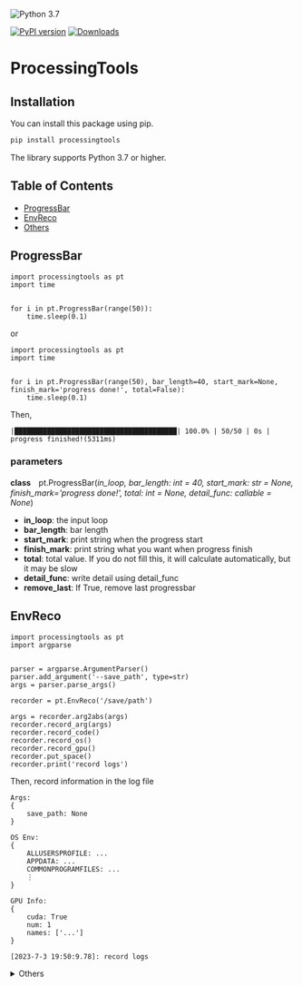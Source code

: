 ![Python 3.7](https://img.shields.io/badge/python-3.7-green.svg)

[![PyPI version](https://badge.fury.io/py/ProcessingTools.svg)](https://badge.fury.io/py/ProcessingTools)
[![Downloads](https://pepy.tech/badge/processingtools)](https://pepy.tech/project/processingtools)

# ProcessingTools

## Installation
You can install this package using pip.

```bash
pip install processingtools
```

The library supports Python 3.7 or higher.

## Table of Contents
- [ProgressBar](#progressbar)
- [EnvReco](#envreco)
- [Others](#others)

## ProgressBar

```
import processingtools as pt
import time


for i in pt.ProgressBar(range(50)):
    time.sleep(0.1)
```
or
```
import processingtools as pt
import time


for i in pt.ProgressBar(range(50), bar_length=40, start_mark=None, finish_mark='progress done!', total=False):
    time.sleep(0.1)
```
Then, 
```
|████████████████████████████████████████| 100.0% | 50/50 | 0s |  
progress finished!(5311ms)
```

### parameters
**class**　pt.ProgressBar(*in_loop, bar_length: int = 40, start_mark: str = None, finish_mark='progress done!', total: int = None, detail_func: callable = None*)

- **in_loop**: the input loop
- **bar_length**: bar length
- **start_mark**: print string when the progress start
- **finish_mark**: print string what you want when progress finish
- **total**: total value. If you do not fill this, it will calculate automatically, but it may be slow
- **detail_func**: write detail using detail_func
- **remove_last**: If True, remove last progressbar


## EnvReco
```
import processingtools as pt
import argparse


parser = argparse.ArgumentParser()
parser.add_argument('--save_path', type=str)
args = parser.parse_args()

recorder = pt.EnvReco('/save/path')

args = recorder.arg2abs(args)
recorder.record_arg(args)
recorder.record_code()
recorder.record_os()
recorder.record_gpu()
recorder.put_space()
recorder.print('record logs')
```

Then, record information in the log file
```commandline
Args: 
{
    save_path: None
}

OS Env: 
{
    ALLUSERSPROFILE: ...
    APPDATA: ...
    COMMONPROGRAMFILES: ...
    ⋮
}

GPU Info: 
{
    cuda: True
    num: 1
    names: ['...']
}

[2023-7-3 19:50:9.78]: record logs

```

<details>
<summary>Others</summary>

## Others

### MultiProcess
This class provides a set of tools for running functions in parallel using multiple processes. This class is designed to simplify the process of parallel execution, making it easier to utilize multiple CPU cores for improved performance.

#### Methods

1. **`__init__(self, cpu_n: int = mp.cpu_count())`**
    - Initialization function
    - **Parameters**:
        - **cpu_n**: The number of CPUs to use (default: the number of all CPUs)

2. **`duplicate_func(self, func, args_list: typing.Union[tuple, list], progress_args: typing.Union[dict, bool] = True)`**
    - Run the function as a multiprocess
    - **Parameters**:
        - **func**: The function to run as a multiprocess
        - **args_list**: Arguments for the function
        - **progress_args**: Arguments for ProgressBar. If False, it doesn't use ProgressBar; if True, it uses ProgressBar
    - **Returns**: True

3. **`multi_func(self, funcs: typing.Union[tuple, list], args: typing.Union[tuple, list], progress_args: typing.Union[dict, bool] = True)`**
    - Run multiple functions as a multiprocess
    - **Parameters**:
        - **funcs**: The functions to run as a multiprocess
        - **args**: Arguments for the functions
        - **progress_args**: Arguments for ProgressBar. If False, it doesn't use ProgressBar; if True, it uses ProgressBar
    - **Returns**: True

4. **`split_list(self, *args)`**
    - Split a list by the number of `self.cpu_n`
    - **Parameters**:
        - **args**: Input lists
    - **Returns**: Split list

5. **`wrapper(data, *args, **kwargs)`**
    - Static method to wrap a function using `dill`
    - **Parameters**:
        - **data**: Serialized function data
    - **Returns**: Result of the function execution

6. **`adapt_function(function, order=False)`**
    - Adapt a function for multiprocessing
    - **Parameters**:
        - **function**: The function to adapt
        - **order**: If True, maintains order
    - **Returns**: Serialized adapted function


### VideoTools
This provides a set of tools for handling video files, including video capture initialization, frame extraction, video resizing, and video-to-GIF conversion.

#### Methods

1. **`__init__(self, video_path: str)`**
    - Initialization function
    - **Parameters**:
        - **video_path**: The path to the video file

2. **`initial_video_capture(self)`**
    - Initialize video capture and set video properties
    - **Raises**: `FileNotFoundError` if the video cannot be read

3. **`video2images(self, save_path: str, extension: str = 'jpg', start: float = 0, end: float = None, jump: float = 1, option: str = 'frame', size=None) -> True`**
    - Convert video frames to image files
    - **Parameters**:
        - **save_path**: Directory to save the image files
        - **extension**: File extension for the images (default: 'jpg')
        - **start**: Start frame
        - **end**: End frame
        - **jump**: Frame interval to save
        - **option**: 'second' or 'frame' to specify the unit for start, end, and jump
        - **size**: Resize dimensions (height, width) or scale factor
    - **Returns**: True

4. **`video_resize(self, save_path: str, size) -> True`**
    - Resize the video to the specified size
    - **Parameters**:
        - **save_path**: Path to save the resized video
        - **size**: Resize dimensions (height, width) or scale factor
    - **Returns**: True

5. **`second2frame(self, *args)`**
    - Convert seconds to frames
    - **Parameters**:
        - **args**: Time in seconds
    - **Returns**: Corresponding frames

6. **`video2gif(self, save_path: str, speed: float = 1, size=1)`**
    - Convert video to GIF
    - **Parameters**:
        - **save_path**: Path to save the GIF
        - **speed**: Speed factor for the GIF
        - **size**: Resize dimensions (height, width) or scale factor
    - **Raises**: `ModuleNotFoundError` if `moviepy` is not installed


### AutoInputModel
A PyTorch module for automatically processing and normalizing input images. 
This class wraps a given model and provides functionality to read, preprocess, and forward images through the model. 
It supports custom transformers and normalization parameters.

#### Methods

1. **`__init__(self, model, size: typing.Union[tuple, list, None] = None, mean: typing.Union[float, list, torch.Tensor, None] = None, std: typing.Union[float, list, torch.Tensor, None] = None, transformer=None)`**
    - Initialization function
    - **Parameters**:
        - **model**: The model to be used
        - **size**: The size to which images will be resized
        - **mean**: Mean for normalization
        - **std**: Standard deviation for normalization
        - **transformer**: Custom transformer for image preprocessing (Choose one of (size, mean std) or transformer)

2. **`image_read(self, path: str) -> torch.Tensor`**
    - Read and preprocess an image from the given path
    - **Parameters**:
        - **path**: Image file path
    - **Returns**: Normalized image tensor

3. **`forward(self, x: torch.Tensor) -> torch.Tensor`**
    - Forward pass through the model
    - **Parameters**:
        - **x**: Input tensor
    - **Returns**: Output tensor from the model

4. **`to(self, device: str)`**
    - Move the model to the specified device
    - **Parameters**:
        - **device**: Device to move the model to (e.g., 'cpu', 'cuda')


### EnsembleModel
A PyTorch module for performing ensemble predictions using multiple models. This class provides functionality to ensemble model predictions using different methods such as mean and weighted average.

#### Methods

1. **`__init__(self, models)`**
    - Initialization function
    - **Parameters**:
        - **models**: List of models to be ensembled

2. **`forward(self, x: torch.Tensor, option: str = 'mean', weights: typing.Union[list, tuple, None] = None) -> torch.Tensor`**
    - Perform ensemble predictions on the input data
    - **Parameters**:
        - **x**: Input tensor
        - **option**: Ensemble method ('mean' or 'WA' for weighted average)
        - **weights**: Weights for weighted average (must be the same length as models if specified)
    - **Returns**: Ensemble prediction tensor


### stext

Prints the given text with specified color (RGB) and style.

#### Parameters:
- **text**: The text to be printed.
- **f_rgb**: The RGB color code for the text color.
- **b_rgb**: The RGB color code for the background color.
- **styles**: The styles to be applied to the text. Options are `'bold'`, `'tilt'`, `'underscore'`, and `'cancel'`.


### sprint

Prints the given text with specified color and style.

#### Parameters:
- **text**: The text to be printed.
- **f_rgb**: The RGB color code for the text color.
- **b_rgb**: The RGB color code for the background color.
- **styles**: The styles to be applied to the text. Options are `'bold'`, `'tilt'`, `'underscore'`, and `'cancel'`.
- **sep**: The separator to be used in the print function.
- **end**: The end character to be used in the print function.
- **file**: The file where the output will be written.


### torch_imgs_save

Save images in PNG files.

#### Parameters:
- **imgs**: Torch tensor.
- **save_path**: Save path (default: `'./'`).

#### Returns:
- **True** if normal, otherwise **False**.

</details>
